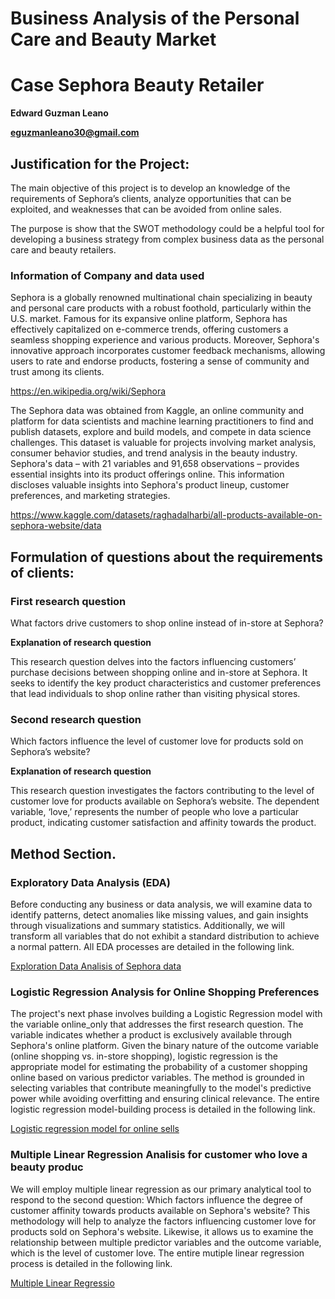 # Business Analysis of the Personal Care and Beauty Market  

# Case Sephora Beauty Retailer  
**Edward Guzman Leano**

**eguzmanleano30@gmail.com**

## Justification for the Project:

The main objective of this project is to develop an knowledge of the requirements of Sephora’s clients, analyze opportunities that can be exploited, and weaknesses that can be avoided from online sales. 

The purpose is show that the SWOT methodology could be a helpful tool for developing a business strategy from complex business data as the personal care and beauty retailers.  

### Information of Company and data used
Sephora is a globally renowned multinational chain specializing in beauty and personal care products with a robust foothold, particularly within the U.S. market. Famous for its expansive online platform, Sephora has effectively capitalized on e-commerce trends, offering customers a seamless shopping experience and various products. Moreover, Sephora's innovative approach incorporates customer feedback mechanisms, allowing users to rate and endorse products, fostering a sense of community and trust among its clients.

https://en.wikipedia.org/wiki/Sephora

The Sephora data was obtained from Kaggle, an online community and platform for data scientists and machine learning practitioners to find and publish datasets, explore and build models, and compete in data science challenges. This dataset is valuable for projects involving market analysis, consumer behavior studies, and trend analysis in the beauty industry. Sephora's data – with 21 variables and 91,658 observations – provides essential insights into its product offerings online. This information discloses valuable insights into Sephora's product lineup, customer preferences, and marketing strategies. 

https://www.kaggle.com/datasets/raghadalharbi/all-products-available-on-sephora-website/data

## Formulation of questions about the requirements of clients: 

### First research question 

What factors drive customers to shop online instead of in-store at Sephora?  

**Explanation of research question** 

This research question delves into the factors influencing customers’ purchase decisions between shopping online and in-store at Sephora. It seeks to identify the key product characteristics and customer preferences that lead individuals to shop online rather than visiting physical stores. 

### Second research question 

Which factors influence the level of customer love for products sold on Sephora’s website?   

**Explanation of research question**

This research question investigates the factors contributing to the level of customer love for products available on Sephora’s website. The dependent variable, ‘love,’ represents the number of people who love a particular product, indicating customer satisfaction and affinity towards the product. 


## Method Section. 

### Exploratory Data Analysis (EDA) 

Before conducting any business or data analysis, we will examine data to identify patterns, detect anomalies like missing values, and gain insights through visualizations and summary statistics. Additionally, we will transform all variables that do not exhibit a standard distribution to achieve a normal pattern. All EDA processes are detailed in the following link. 

[Exploration Data Analisis of Sephora data](Exploration_data.md)


### Logistic Regression Analysis for Online Shopping Preferences 

The project's next phase involves building a Logistic Regression model with the variable online_only that addresses the first research question. The variable indicates whether a product is exclusively available through Sephora's online platform. Given the binary nature of the outcome variable (online shopping vs. in-store shopping), logistic regression is the appropriate model for estimating the probability of a customer shopping online based on various predictor variables. The method is grounded in selecting variables that contribute meaningfully to the model's predictive power while avoiding overfitting and ensuring clinical relevance. The entire logistic regression model-building process is detailed in the following link.

[Logistic regression model for online sells](Logistic_regression.md)

### Multiple Linear Regression Analisis for customer who love a beauty produc

We will employ multiple linear regression as our primary analytical tool to respond to the second question: Which factors influence the degree of customer affinity towards products available on Sephora's website? This methodology will help to analyze the factors influencing customer love for products sold on Sephora's website. Likewise, it allows us to examine the relationship between multiple predictor variables and the outcome variable, which is the level of customer love. The entire mutiple linear regression process is detailed in the following link.

[Multiple Linear Regressio](Linear_Regression.md)






